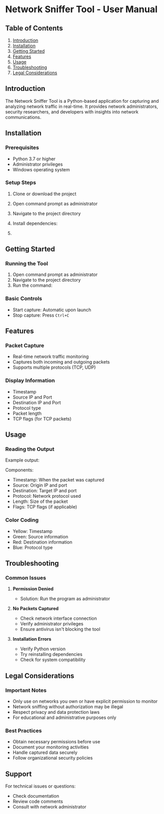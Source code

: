 # Network Sniffer Tool - User Manual

## Table of Contents
1. [Introduction](#introduction)
2. [Installation](#installation)
3. [Getting Started](#getting-started)
4. [Features](#features)
5. [Usage](#usage)
6. [Troubleshooting](#troubleshooting)
7. [Legal Considerations](#legal-considerations)

## Introduction
The Network Sniffer Tool is a Python-based application for capturing and analyzing network traffic in real-time. It provides network administrators, security researchers, and developers with insights into network communications.

## Installation

### Prerequisites
- Python 3.7 or higher
- Administrator privileges
- Windows operating system

### Setup Steps
1. Clone or download the project
2. Open command prompt as administrator
3. Navigate to the project directory
4. Install dependencies:

5. 
## Getting Started

### Running the Tool
1. Open command prompt as administrator
2. Navigate to the project directory
3. Run the command:


### Basic Controls
- Start capture: Automatic upon launch
- Stop capture: Press `Ctrl+C`

## Features

### Packet Capture
- Real-time network traffic monitoring
- Captures both incoming and outgoing packets
- Supports multiple protocols (TCP, UDP)

### Display Information
- Timestamp
- Source IP and Port
- Destination IP and Port
- Protocol type
- Packet length
- TCP flags (for TCP packets)

## Usage

### Reading the Output
Example output:


Components:
- Timestamp: When the packet was captured
- Source: Origin IP and port
- Destination: Target IP and port
- Protocol: Network protocol used
- Length: Size of the packet
- Flags: TCP flags (if applicable)

### Color Coding
- Yellow: Timestamp
- Green: Source information
- Red: Destination information
- Blue: Protocol type

## Troubleshooting

### Common Issues

1. **Permission Denied**
   - Solution: Run the program as administrator

2. **No Packets Captured**
   - Check network interface connection
   - Verify administrator privileges
   - Ensure antivirus isn't blocking the tool

3. **Installation Errors**
   - Verify Python version
   - Try reinstalling dependencies
   - Check for system compatibility

## Legal Considerations

### Important Notes
- Only use on networks you own or have explicit permission to monitor
- Network sniffing without authorization may be illegal
- Respect privacy and data protection laws
- For educational and administrative purposes only

### Best Practices
- Obtain necessary permissions before use
- Document your monitoring activities
- Handle captured data securely
- Follow organizational security policies

## Support
For technical issues or questions:
- Check documentation
- Review code comments
- Consult with network administrator
